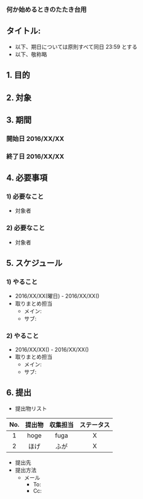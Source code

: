 ### 何か始めるときのたたき台用

## タイトル:

* 以下、期日については原則すべて同日 23:59 とする
* 以下、敬称略

## 1. 目的

## 2. 対象

## 3. 期間

### 開始日 2016/XX/XX
### 終了日 2016/XX/XX

## 4. 必要事項

### 1) 必要なこと
* 対象者

### 2) 必要なこと
* 対象者

## 5. スケジュール

### 1) やること
* 2016/XX/XX(曜日) - 2016/XX/XX()
* 取りまとめ担当
  * メイン:
  * サブ:

### 2) やること
* 2016/XX/XX() - 2016/XX/XX()
* 取りまとめ担当
  * メイン:
  * サブ:

## 6. 提出

* 提出物リスト

| No. | 提出物 | 収集担当 | ステータス |
|:--:|:--:|:--:|:--:|
| 1 | hoge | fuga | X |
| 2 | ほげ | ふが | X |

* 提出先
* 提出方法
  * メール
    * To:
    * Cc:
